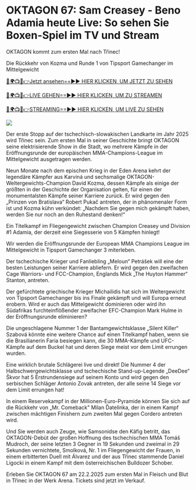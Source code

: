 # OKTAGON 67: Sam Creasey - Beno Adamia heute Live: So sehen Sie Boxen-Spiel im TV und Stream #

OKTAGON kommt zum ersten Mal nach Třinec!

Die Rückkehr von Kozma und Runde 1 von Tipsport Gamechanger im Mittelgewicht

[🔴🌍📺📱👉Jetzt ansehen==►► HIER KLICKEN, UM JETZT ZU SEHEN](https://t.co/yZeIHMQq4S)

[🔴🌍📺📱👉LIVE GEHEN==►► HIER KLICKEN, UM ZU STREAMEN](https://t.co/yZeIHMQq4S)

[🔴🌍📺📱👉STREAMING==►► HIER KLICKEN, UM LIVE ZU SEHEN](https://t.co/yZeIHMQq4S)

<a href="https://t.co/yZeIHMQq4S" rel="nofollow" data-target="animated-image.originalLink"><img src="https://camo.githubusercontent.com/1be82823e85778f8a57db5ea2a2e46822e8721e5be32dc31a466a7df3bb16d49/68747470733a2f2f636c6173736963616c7363686f6f6c6f6662616c6c65746c692e636f6d2f6e686b2f72676273727465672e676966" data-canonical-src="https://classicalschoolofballetli.com/nhk/rgbsrteg.gif" style="max-width: 100%; display: inline-block;" data-target="animated-image.originalImage"></a>

Der erste Stopp auf der tschechisch-slowakischen Landkarte im Jahr 2025 wird Třinec sein. Zum ersten Mal in seiner Geschichte bringt OKTAGON seine elektrisierende Show in die Stadt, wo mehrere Kämpfe in der Eröffnungsrunde der europäischen MMA-Champions-League im Mittelgewicht ausgetragen werden.

Neun Monate nach dem epischen Krieg in der Eden Arena kehrt der legendäre Kämpfer aus Karviná und sechsmalige OKTAGON-Weltergewichts-Champion David Kozma, dessen Kämpfe als einige der größten in der Geschichte der Organisation gelten, für einen der monumentalsten Kämpfe seiner Karriere zurück. Er wird gegen den „Prinzen von Bratislava“ Robert Pukač antreten, der in phänomenaler Form ist und Kozma kühn verkündet: „Nachdem Sie gegen mich gekämpft haben, werden Sie nur noch an den Ruhestand denken!“

Ein Titelkampf im Fliegengewicht zwischen Champion Creasey und Division #1 Adamia, der derzeit eine Siegesserie von 5 Kämpfen hinlegt!

Wir werden die Eröffnungsrunde der European MMA Champions League im Mittelgewicht in Tipsport Gamechanger 3 miterleben.

Der tschechische Krieger und Fanliebling „Meloun“ Petrášek will eine der besten Leistungen seiner Karriere abliefern. Er wird gegen den zweifachen Cage Warriors- und FCC-Champion, Englands Mick „The Huyton Hammer“ Stanton, antreten.

Der gefürchtete griechische Krieger Michailidis hat sich im Weltergewicht von Tipsport Gamechanger bis ins Finale gekämpft und will Europa erneut erobern. Wird er auch das Mittelgewicht dominieren oder wird ihn Südafrikas furchteinflößender zweifacher EFC-Champion Mark Hulme in der Eröffnungsrunde eliminieren?

Die ungeschlagene Nummer 1 der Bantamgewichtsklasse „Silent Killer“ Szabová könnte eine weitere Chance auf einen Titelkampf haben, wenn sie die Brasilianerin Faria besiegen kann, die 30 MMA-Kämpfe und UFC-Kämpfe auf dem Buckel hat und deren Siege meist vor dem Limit errungen wurden.

Eine wirklich brutale Schlägerei live und direkt! Die Nummer 4 der Halbschwergewichtsklasse und tschechische Stand-up-Legende „DeeDee“ Škvor hat 5 Erstrundensiege auf seinem Konto und wird gegen den serbischen Schläger Antonio Zovak antreten, der alle seine 14 Siege vor dem Limit errungen hat!

In einem Reservekampf in der Millionen-Euro-Pyramide können Sie sich auf die Rückkehr von „Mr. Comeback" Milan Ďatelinka, der in einem Kampf zwischen mächtigen Finishern zum zweiten Mal gegen Cordero antreten wird.

Und Sie werden auch Zeuge, wie Samsonidse den Käfig betritt, das OKTAGON-Debüt der großen Hoffnung des tschechischen MMA Tomáš Mudroch, der seine letzten 3 Gegner in 19 Sekunden und zweimal in 29 Sekunden vernichtete, Smolková, Nr. 1 im Fliegengewicht der Frauen, in einem erbitterten Duell mit Álvarez und der aus Třinec stammende Daniel Ligocki in einem Kampf mit dem österreichischen Bulldozer Schober.

Erleben Sie OKTAGON 67 am 22.2.2025 zum ersten Mal in Fleisch und Blut in Třinec in der Werk Arena. Tickets sind jetzt im Verkauf.
